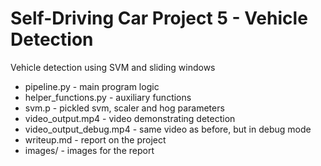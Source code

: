 # Self-Driving Car Project 5 - Vehicle Detection
Vehicle detection using SVM and sliding windows

* pipeline.py - main program logic
* helper_functions.py - auxiliary functions
* svm.p - pickled svm, scaler and hog parameters
* video_output.mp4 - video demonstrating detection
* video_output_debug.mp4 - same video as before, but in debug mode
* writeup.md - report on the project
* images/ - images for the report

